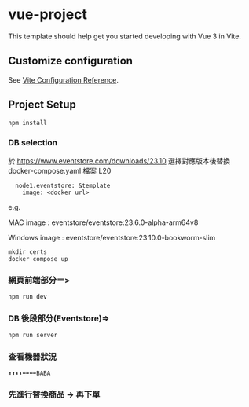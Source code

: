 # vue-project

This template should help get you started developing with Vue 3 in Vite.

## Customize configuration

See [Vite Configuration Reference](https://vitejs.dev/config/).

## Project Setup

```sh
npm install
```


### DB selection
於 https://www.eventstore.com/downloads/23.10
選擇對應版本後替換 docker-compose.yaml 檔案 L20
```
  node1.eventstore: &template
    image: <docker url>
```


e.g.

MAC image : eventstore/eventstore:23.6.0-alpha-arm64v8

Windows image : eventstore/eventstore:23.10.0-bookworm-slim

```
mkdir certs
docker compose up
```

### 網頁前端部分＝>

```sh
npm run dev
```

### DB 後段部分(Eventstore)=>

```sh
npm run server
```

### 查看機器狀況

```
⬆⬆⬇⬇⬅➡️⬅➡BABA
```

### 先進行替換商品 -> 再下單
